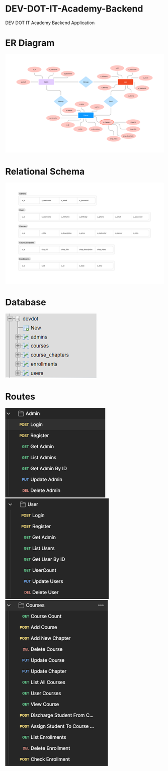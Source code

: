 # DEV-DOT-IT-Academy-Backend
DEV DOT IT Academy Backend Application

<h1>ER Diagram</h1>

<img src="https://github.com/sachira-madhushan/DEV-DOT-IT-Academy-Backend/blob/main/diagrams/DevDot%20Academy%20ER%20Diagram.png">


<h1>Relational Schema</h1>

<img src="https://github.com/sachira-madhushan/DEV-DOT-IT-Academy-Backend/blob/main/diagrams/DevDot%20Academy%20Relational%20Schema.png">

<h1>Database</h1>

<img src="https://github.com/sachira-madhushan/DEV-DOT-IT-Academy-Backend/blob/main/diagrams/1.png">

<h1>Routes</h1>

<img src="https://github.com/sachira-madhushan/DEV-DOT-IT-Academy-Backend/blob/main/diagrams/2.PNG">
<img src="https://github.com/sachira-madhushan/DEV-DOT-IT-Academy-Backend/blob/main/diagrams/3.PNG">
<img src="https://github.com/sachira-madhushan/DEV-DOT-IT-Academy-Backend/blob/main/diagrams/4.png">
